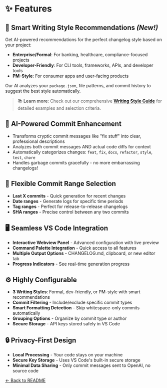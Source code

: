 # ✨ Features

## 🎨 Smart Writing Style Recommendations *(New!)*
Get AI-powered recommendations for the perfect changelog style based on your project:
- **Enterprise/Formal**: For banking, healthcare, compliance-focused projects
- **Developer-Friendly**: For CLI tools, frameworks, APIs, and developer tools
- **PM-Style**: For consumer apps and user-facing products

Our AI analyzes your `package.json`, file patterns, and commit history to suggest the best style automatically.

> 📚 **Learn more**: Check out our comprehensive **[Writing Style Guide](../features/writing-style-guide.md)** for detailed examples and selection criteria.

## 🧠 AI-Powered Commit Enhancement
- Transforms cryptic commit messages like "fix stuff" into clear, professional descriptions
- Analyzes both commit messages AND actual code diffs for context
- Automatically categorizes changes: `feat`, `fix`, `docs`, `refactor`, `style`, `test`, `chore`
- Handles garbage commits gracefully - no more embarrassing changelogs!

## 🎯 Flexible Commit Range Selection
- **Last X commits** - Quick generation for recent changes
- **Date ranges** - Generate logs for specific time periods
- **Tag ranges** - Perfect for release-to-release changelogs
- **SHA ranges** - Precise control between any two commits

## 🖥️ Seamless VS Code Integration
- **Interactive Webview Panel** - Advanced configuration with live preview
- **Command Palette Integration** - Quick access to all features
- **Multiple Output Options** - CHANGELOG.md, clipboard, or new editor tab
- **Progress Indicators** - See real-time generation progress

## ⚙️ Highly Configurable
- **3 Writing Styles**: Formal, dev-friendly, or PM-style with smart recommendations
- **Commit Filtering** - Include/exclude specific commit types
- **Smart Formatting Detection** - Skip whitespace-only commits automatically
- **Grouping Options** - Organize by commit type or author
- **Secure Storage** - API keys stored safely in VS Code

## 🔒 Privacy-First Design
- **Local Processing** - Your code stays on your machine
- **Secure Key Storage** - Uses VS Code's built-in secure storage
- **Minimal Data Sharing** - Only commit messages sent to OpenAI, no source code

[← Back to README](../README.md)
